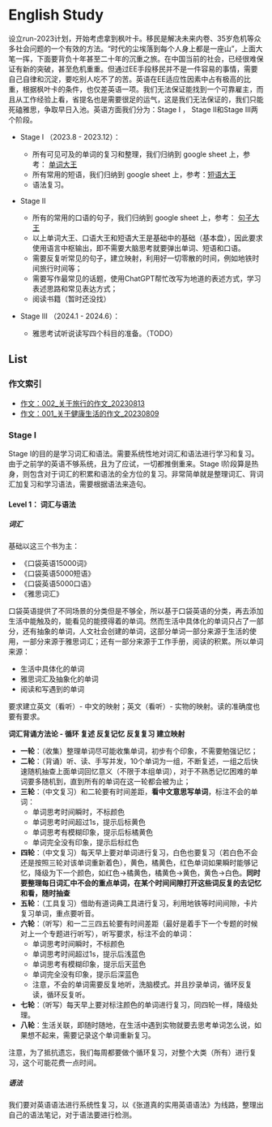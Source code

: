 # English Study

设立run-2023计划，开始考虑拿到枫叶卡。移民是解决未来内卷、35岁危机等众多社会问题的一个有效的方法。“时代的尘埃落到每个人身上都是一座山”，上面大笔一挥，下面要背负十年甚至二十年的沉重之旅。在中国当前的社会，已经很难保证有新的突破，甚至危机重重。但通过EE手段移民并不是一件容易的事情，需要自己自律和沉淀，要吃别人吃不了的苦。英语在EE适应性因素中占有极高的比重，根据枫叶卡的条件，也仅差英语一项。我们无法保证能找到一个可靠雇主，而且从工作经验上看，省提名也是需要很足的运气，这是我们无法保证的，我们只能死磕雅思，争取早日入池。英语方面我们分为：Stage I ， Stage II和Stage III两个阶段。

* Stage I （2023.8 - 2023.12）：
  * 所有可见可及的单词的复习和整理，我们归纳到 google sheet 上，参考： [单词大王](https://docs.google.com/spreadsheets/d/19JnOYMzr39maovVVY1MH8A72gUUxlVoI3N6g5iYSPF0/edit?usp=drive_web&ouid=106924728673329756443)
  * 所有常用的短语，我们归纳到 google sheet 上，参考：[短语大王](https://docs.google.com/spreadsheets/d/1a2ZQJH7GG64CjUf3vBtnhKfOP5t1K0N9CcDSP9bSzao/edit#gid=0)
  * 语法复习。

* Stage II
  * 所有的常用的口语的句子，我们归纳到 google sheet 上，参考： [句子大王](https://docs.google.com/spreadsheets/d/1ykIJzGU6ZXABw_feIefMkp0HTFHo_PYM-a6y_ujcwM4/edit#gid=0)
  * 以上单词大王、口语大王和短语大王是基础中的基础（基本盘），因此要求使用语言中枢输出，即不需要大脑思考就要弹出单词、短语和口语。
  * 需要反复听常见的句子，建立映射，利用好一切零散的时间，例如地铁时间旅行时间等；
  * 需要写作最常见的话题，使用ChatGPT帮忙改写为地道的表述方式，学习表述思路和常见表达方式；
  * 阅读书籍（暂时还没找）

* Stage III （2024.1 - 2024.6）：
  * 雅思考试听说读写四个科目的准备。（TODO）

## List

### 作文索引
* [作文：002_关于旅行的作文_20230813](https://github.com/carloscn/english/issues/8)
* [作文：001_关于健康生活的作文_20230809](https://github.com/carloscn/english/issues/6)

### Stage I

Stage I的目的是学习词汇和语法。需要系统性地对词汇和语法进行学习和复习。由于之前学的英语不够系统，且为了应试，一切都推倒重来。Stage I阶段算是热身，则包含对于词汇的积累和语法的全方位的复习。非常简单就是整理词汇、背词汇加复习和学习语法，需要根据语法来造句。

#### Level 1： 词汇与语法

##### 词汇

基础以这三个书为主：
* 《口袋英语15000词》
* 《口袋英语5000短语》
* 《口袋英语5000口语》
* 《雅思词汇》

口袋英语提供了不同场景的分类但是不够全，所以基于口袋英语的分类，再去添加生活中能触及的，能看见的能摸得着的单词。然而生活中具体化的单词只占了一部分，还有抽象的单词，人文社会创建的单词，这部分单词一部分来源于生活的使用，一部分来源于雅思词汇；还有一部分来源于工作手册，阅读的积累。所以单词来源：

* 生活中具体化的单词
* 雅思词汇及抽象化的单词
* 阅读和写遇到的单词

要求建立英文（看听）- 中文的映射；英文（看听）- 实物的映射。读的准确度也要有要求。

**词汇背诵方法论 - 循环 复述 反复记忆 反复复习 建立映射**

* **一轮**：（收集）整理单词尽可能收集单词，初步有个印象，不需要勉强记忆；
* **二轮**：（背诵）听、读、手写并发，10个单词为一组，不断复述，一组之后快速随机抽查上面单词回忆意义（不限于本组单词），对于不熟悉记忆困难的单词要多随机到，直到所有的单词在这一轮都会被为止；
* **三轮**：（中文复习）和二轮要有时间差距，**看中文意思写单词**，标注不会的单词：
  * 单词思考时间瞬时，不标颜色
  * 单词思考时间超过1s，提示后标黄色
  * 单词思考有模糊印象，提示后标橘黄色
  * 单词完全没有印象，提示后标红色
* **四轮**：（中文复习）每天早上要对单词进行复习，白色也要复习（若白色不会还是按照三轮对该单词重新着色），黄色，橘黄色，红色单词如果瞬时能够记忆，降级为下一个颜色，如红色->橘黄色，橘黄色->黄色，黄色->白色。**同时要整理每日词汇中不会的重点单词，在某个时间间隙打开这些词反复的去记忆和看，随时抽查**
* **五轮**：（工具复习）借助有道词典工具进行复习，利用地铁等时间间隙，卡片复习单词，重点要听音。
* **六轮**：（听写）和一二三四五轮要有时间差距（最好是着手下一个专题的时候对上一个专题进行听写），听写要求，标注不会的单词：
   * 单词思考时间瞬时，不标颜色
   * 单词思考时间超过1s，提示后浅蓝色
   * 单词思考有模糊印象，提示后天蓝色
   * 单词完全没有印象，提示后深蓝色
   * 注意，不会的单词需要反复地听，洗脑模式。并且抄录单词，循环反复读，循环反复听。
* **七轮**：（听写）每天早上要对标注颜色的单词进行复习，同四轮一样，降级处理。
* **八轮**：生活关联，即随时随地，在生活中遇到实物就要去思考单词怎么说，如果想不起来，需要记录这个单词重新复习。

注意，为了抵抗遗忘，我们每周都要做个循环复习，对整个大类（所有）进行复习，这个可能花费一点时间。

##### 语法

我们要对英语语法进行系统性复习，以《张道真的实用英语语法》为线路，整理出自己的语法笔记，对于语法要进行检测。

